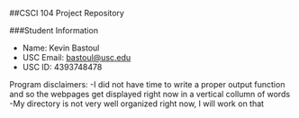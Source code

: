 ##CSCI 104 Project Repository

###Student Information
  + Name: Kevin Bastoul
  + USC Email: bastoul@usc.edu
  + USC ID: 4393748478

Program disclaimers:
-I did not have time to write a proper output function and so the webpages get displayed right now in a vertical collumn of words 
-My directory is not very well organized right now, I will work on that


